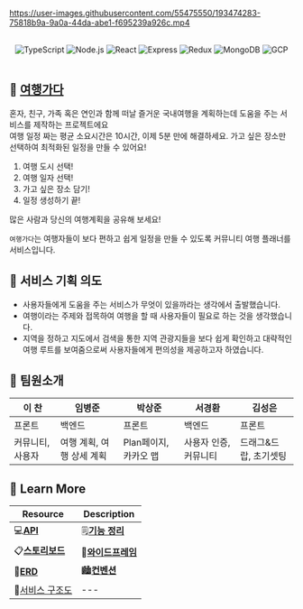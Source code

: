 
https://user-images.githubusercontent.com/55475550/193474283-75818b9a-9a0a-44da-abe1-f695239a926c.mp4

<br/>

<div align='center'>
  <img alt="TypeScript" src="https://img.shields.io/badge/TypeScript-3178C6?logo=TypeScript&logoColor=fff"/>
  <img alt="Node.js" src="https://img.shields.io/badge/Node.js-339933?logo=Node.js&logoColor=fff"/>
  <img alt="React" src="https://img.shields.io/badge/React-61DAFB?logo=React&logoColor=fff"/>
  <img alt="Express" src="https://img.shields.io/badge/Express-000000?logo=Express&logoColor=fff"/>
  <img alt="Redux" src="https://img.shields.io/badge/Redux-764ABC?logo=Redux&logoColor=fff"/>
  <img alt="MongoDB" src="https://img.shields.io/badge/MongoDB-47A248?logo=MongoDB&logoColor=fff"/>
  <img alt="GCP" src="https://img.shields.io/badge/Google Cloud-4285F4?logo=Google Cloud&logoColor=fff"/>
</div>

<br/>

## 🧳 [여행가다](http://kdt-sw2-seoul-team05.elicecoding.com/)

혼자, 친구, 가족 혹은 연인과 함께 떠날 즐거운 국내여행을
계획하는데 도움을 주는 서비스를 제작하는 프로젝트에요 
<br/>
여행 일정 짜는 평균 소요시간은 10시간, 이제 5분 만에 해결하세요.
가고 싶은 장소만 선택하여 최적화된 일정을 만들 수 있어요!

1. 여행 도시 선택!
2. 여행 일자 선택!
3. 가고 싶은 장소 담기!
4. 일정 생성하기 끝!

많은 사람과 당신의 여행계획을 공유해 보세요!

`여행가다`는 여행자들이 보다 편하고 쉽게 일정을 만들 수 있도록
커뮤니티 여행 플래너를 서비스입니다.

## 📰 서비스 기획 의도

- 사용자들에게 도움을 주는 서비스가 무엇이 있을까라는 생각에서 출발했습니다. 
- 여행이라는 주제와 접목하여 여행을 할 때 사용자들이 필요로 하는 것을 생각했습니다.
- 지역을 정하고 지도에서 검색을 통한 지역 관광지들을 보다 쉽게 확인하고 대략적인 여행 루트를 보여줌으로써 
  사용자들에게 편의성을 제공하고자 하였습니다. 

## 🙂 팀원소개
| 이  찬 | 임병준 | 박상준 | 서경환 | 김성은 |
| --------- | -------- | -------- | -------- | -------- |
| 프론트 | 백엔드  | 프론트 | 백엔드 | 프론트 |
| 커뮤니티, 사용자 | 여행 계획, 여행 상세 계획 | Plan페이지, 카카오 맵 | 사용자 인증, 커뮤니티 | 드래그&드랍, 초기셋팅 |



## 📌 Learn More

| Resource | Description |
| ------ | ------ |
| 💻[**API**](https://github.com/TeamGada/gada/wiki/API) | 🗒[**기능 정리**](https://github.com/TeamGada/gada/wiki/%EA%B8%B0%EB%8A%A5-%EC%A0%95%EB%A6%AC) | 
|📋[**스토리보드**](https://github.com/TeamGada/gada/wiki/%EC%8A%A4%ED%86%A0%EB%A6%AC%EB%B3%B4%EB%93%9C) | 🔧[**와이드프레임**](https://github.com/TeamGada/gada/wiki/%EC%99%80%EC%9D%B4%EC%96%B4-%ED%94%84%EB%A0%88%EC%9E%84)|
| 🧰[**ERD**](https://github.com/TeamGada/gada/wiki/ERD) | 🏙[**컨벤션**](https://github.com/TeamGada/gada/wiki/%EC%BB%A8%EB%B2%A4%EC%85%98) |
| 🚂[서비스 구조도](https://github.com/TeamGada/gada/wiki/%EC%84%9C%EB%B9%84%EC%8A%A4-%EA%B5%AC%EC%A1%B0%EB%8F%84) | --- |

